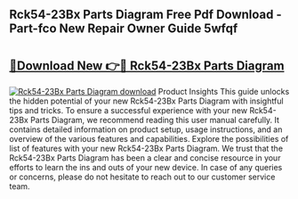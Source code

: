 ## Rck54-23Bx Parts Diagram Free Pdf Download - Part-fco New Repair Owner Guide 5wfqf

# <h2><a href="http://dfqya2v.blite.top/?on=Rck54-23Bx+Parts+Diagram">🔗Download New 👉🔴 Rck54-23Bx Parts Diagram</a></h2>

[![Rck54-23Bx Parts Diagram download](https://i.imgur.com/lujVjoI.png)](http://dfqya2v.blite.top/?on=Rck54-23Bx+Parts+Diagram)
Product Insights This guide unlocks the hidden potential of your new Rck54-23Bx Parts Diagram with insightful tips and tricks. To ensure a successful experience with your new Rck54-23Bx Parts Diagram, we recommend reading this user manual carefully. It contains detailed information on product setup, usage instructions, and an overview of the various features and capabilities. Explore the possibilities of list of features with your new Rck54-23Bx Parts Diagram. We trust that the Rck54-23Bx Parts Diagram has been a clear and concise resource in your efforts to learn the ins and outs of your new device. In case of any queries or concerns, please do not hesitate to reach out to our customer service team.
